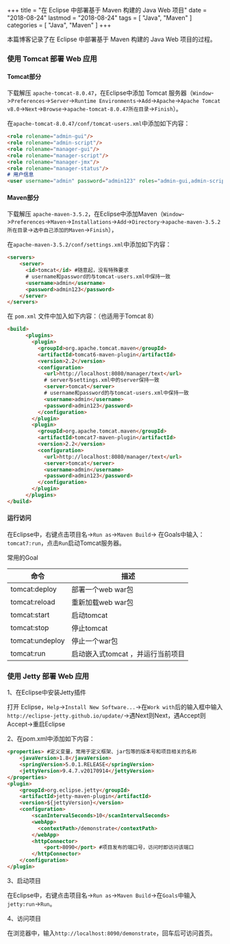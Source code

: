 +++
title = "在 Eclipse 中部署基于 Maven 构建的 Java Web 项目"
date = "2018-08-24"
lastmod = "2018-08-24"
tags = [
    "Java",
    "Maven"
]
categories = [
    "Java",
    "Maven"
]
+++

本篇博客记录了在 Eclipse 中部署基于 Maven 构建的 Java Web 项目的过程。

<!--more-->

### 使用 Tomcat 部署 Web 应用

#### Tomcat部分

下载解压 `apache-tomcat-8.0.47`，在Eclipse中添加 Tomcat 服务器（`Window`->`Preferences`->`Server`->`Runtime Environments`->`Add`->`Apache`->`Apache Tomcat v8.0`->`Next`->`Browse`->`apache-tomcat-8.0.47所在目录`->`Finish`）。

在`apache-tomcat-8.0.47/conf/tomcat-users.xml`中添加如下内容：
```markdown
<role rolename="admin-gui"/>
<role rolename="admin-script"/>
<role rolename="manager-gui"/>
<role rolename="manager-script"/>
<role rolename="manager-jmx"/>
<role rolename="manager-status"/>
# 用户信息
<user username="admin" password="admin123" roles="admin-gui,admin-script,manager-gui,manager-script,manager-jmx,manager-status"/>
```
#### Maven部分
下载解压 `apache-maven-3.5.2`，在Eclipse中添加Maven（`Window`->`Preferences`->`Maven`->`Installations`->`Add`->`Directory`->`apache-maven-3.5.2所在目录`->`选中自己添加的Maven`->`Finish`），

在`apache-maven-3.5.2/conf/settings.xml`中添加如下内容：
```markdown
<servers>
	<server>
      <id>tomcat</id> #随意起，没有特殊要求
      # username和password的与tomcat-users.xml中保持一致
      <username>admin</username> 
      <password>admin123</password>
    </server>
</servers>
```

在 `pom.xml` 文件中加入如下内容：（也适用于Tomcat 8）
```markdown
<build>
      <plugins>
        <plugin>
          <groupId>org.apache.tomcat.maven</groupId>
          <artifactId>tomcat6-maven-plugin</artifactId>
          <version>2.2</version>
          <configuration>
          	<url>http://localhost:8080/manager/text</url>
          	# server与settings.xml中的server保持一致
          	<server>tomcat</server>
          	# username和password的与tomcat-users.xml中保持一致
          	<username>admin</username>
          	<password>admin123</password>
          </configuration>
        </plugin>
        <plugin>
          <groupId>org.apache.tomcat.maven</groupId>
          <artifactId>tomcat7-maven-plugin</artifactId>
          <version>2.2</version>
          <configuration>
          	<url>http://localhost:8080/manager/text</url>
          	<server>tomcat</server>
          	<username>admin</username>
          	<password>admin123</password>
          </configuration>
        </plugin>
      </plugins>
</build>
```

#### 运行访问
在Eclipse中，右键点击项目名->`Run as`->`Maven Build`-> 在Goals中输入：`tomcat7:run`，点击`Run`启动Tomcat服务器。

常用的Goal

命令 | 描述
---|---
tomcat:deploy | 部署一个web war包
tomcat:reload |	重新加载web war包
tomcat:start | 启动tomcat
tomcat:stop | 停止tomcat
tomcat:undeploy | 停止一个war包
tomcat:run |	启动嵌入式tomcat ，并运行当前项目


### 使用 Jetty 部署 Web 应用

1、在Eclipse中安装Jetty插件

打开 Eclipse，`Help`->`Install New Software...`->在`Work with`后的输入框中输入`http://eclipse-jetty.github.io/update/`->遇Next则Next，遇Accept则Accept->重启Eclipse

2、在pom.xml中添加如下内容：
```markdown
<properties> #定义变量，常用于定义框架、jar包等的版本号和项目相关的名称
    <javaVersion>1.8</javaVersion>
    <springVersion>5.0.1.RELEASE</springVersion>
    <jettyVersion>9.4.7.v20170914</jettyVersion>  
</properties>  
<plugin>
	<groupId>org.eclipse.jetty</groupId>
    <artifactId>jetty-maven-plugin</artifactId>
    <version>${jettyVersion}</version>
    <configuration>
    	<scanIntervalSeconds>10</scanIntervalSeconds>
	    <webApp>
	      <contextPath>/demonstrate</contextPath>
	    </webApp>
        <httpConnector>
            <port>8090</port> #项目发布的端口号，访问时即访问该端口
        </httpConnector>
    </configuration>
</plugin>
```
3、启动项目

在Eclipse中，右键点击项目名->`Run as`->`Maven Build`->在`Goals`中输入`jetty:run`->`Run`。

4、访问项目

在浏览器中，输入`http://localhost:8090/demonstrate`，回车后可访问首页。

